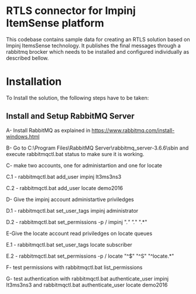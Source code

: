 # RTLS connector for Impinj ItemSense platform

This codebase contains sample data for creating an RTLS solution based on Impinj ItemsSense technology. 
It publishes the final messages through a rabbitmq brocker which needs to be installed and configured 
individually as described bellow.


# Installation

To Install the solution, the following steps have to be taken:

## Install and Setup RabbitMQ Server


A- Install RabbitMQ as explained in https://www.rabbitmq.com/install-windows.html


B- Go to C:\Program Files\RabbitMQ Server\rabbitmq_server-3.6.6\sbin and execute rabbitmqctl.bat status to make sure it is working.


C- make two accounts, one for administartion and one for locate

C.1 - rabbitmqctl.bat add_user impinj It3ms3ns3

C.2 - rabbitmqctl.bat add_user locate demo2016


D- Give the impinj account administartive priviledges

D.1 - rabbitmqctl.bat set_user_tags impinj administrator

D.2 - rabbitmqctl.bat set_permissions -p / impinj ".*" ".*" ".*"


E-Give the locate account read priviledges on locate queues

E.1 - rabbitmqctl.bat set_user_tags locate subscriber

E.2 - rabbitmqctl.bat set_permissions -p / locate "^$" "^S" "^locate.*"


F- test permissions with rabbitmqctl.bat list_permissions


G- test authentication with rabbitmqctl.bat authenticate_user impinj It3ms3ns3 and rabbitmqctl.bat authenticate_user locate demo2016




